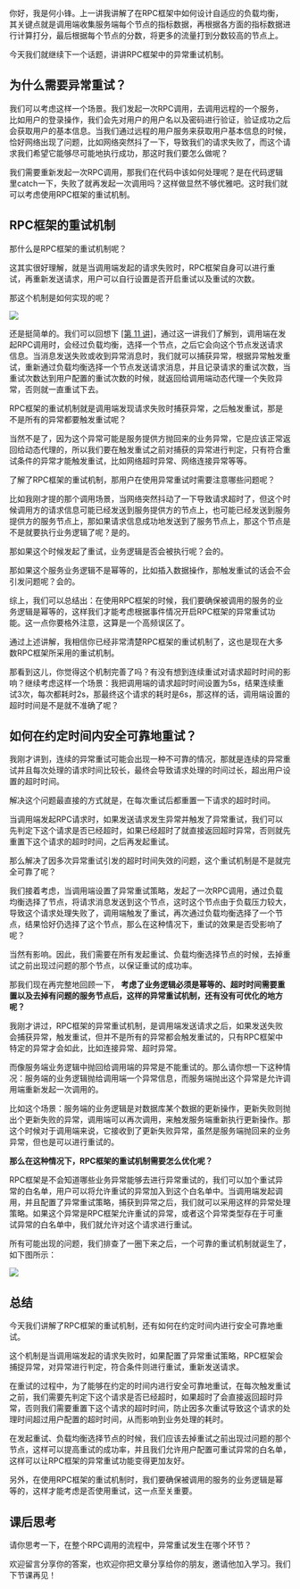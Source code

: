 你好，我是何小锋。上一讲我讲解了在RPC框架中如何设计自适应的负载均衡，其关键点就是调用端收集服务端每个节点的指标数据，再根据各方面的指标数据进行计算打分，最后根据每个节点的分数，将更多的流量打到分数较高的节点上。

今天我们就继续下一个话题，讲讲RPC框架中的异常重试机制。

## 为什么需要异常重试？

我们可以考虑这样一个场景。我们发起一次RPC调用，去调用远程的一个服务，比如用户的登录操作，我们会先对用户的用户名以及密码进行验证，验证成功之后会获取用户的基本信息。当我们通过远程的用户服务来获取用户基本信息的时候，恰好网络出现了问题，比如网络突然抖了一下，导致我们的请求失败了，而这个请求我们希望它能够尽可能地执行成功，那这时我们要怎么做呢？

我们需要重新发起一次RPC调用，那我们在代码中该如何处理呢？是在代码逻辑里catch一下，失败了就再发起一次调用吗？这样做显然不够优雅吧。这时我们就可以考虑使用RPC框架的重试机制。

## RPC框架的重试机制

那什么是RPC框架的重试机制呢？

这其实很好理解，就是当调用端发起的请求失败时，RPC框架自身可以进行重试，再重新发送请求，用户可以自行设置是否开启重试以及重试的次数。

那这个机制是如何实现的呢？

![](https://static001.geekbang.org/resource/image/32/81/32441dc643e64a022acfcbe0b4c77e81.jpg?wh=5154*1923)

还是挺简单的。我们可以回想下 [\[第 11 讲\]](https://time.geekbang.org/column/article/210893)，通过这一讲我们了解到，调用端在发起RPC调用时，会经过负载均衡，选择一个节点，之后它会向这个节点发送请求信息。当消息发送失败或收到异常消息时，我们就可以捕获异常，根据异常触发重试，重新通过负载均衡选择一个节点发送请求消息，并且记录请求的重试次数，当重试次数达到用户配置的重试次数的时候，就返回给调用端动态代理一个失败异常，否则就一直重试下去。

RPC框架的重试机制就是调用端发现请求失败时捕获异常，之后触发重试，那是不是所有的异常都要触发重试呢？

当然不是了，因为这个异常可能是服务提供方抛回来的业务异常，它是应该正常返回给动态代理的，所以我们要在触发重试之前对捕获的异常进行判定，只有符合重试条件的异常才能触发重试，比如网络超时异常、网络连接异常等等。

了解了RPC框架的重试机制，那用户在使用异常重试时需要注意哪些问题呢？

比如我刚才提的那个调用场景，当网络突然抖动了一下导致请求超时了，但这个时候调用方的请求信息可能已经发送到服务提供方的节点上，也可能已经发送到服务提供方的服务节点上，那如果请求信息成功地发送到了服务节点上，那这个节点是不是就要执行业务逻辑了呢？是的。

那如果这个时候发起了重试，业务逻辑是否会被执行呢？会的。

那如果这个服务业务逻辑不是幂等的，比如插入数据操作，那触发重试的话会不会引发问题呢？会的。

综上，我们可以总结出：在使用RPC框架的时候，我们要确保被调用的服务的业务逻辑是幂等的，这样我们才能考虑根据事件情况开启RPC框架的异常重试功能。这一点你要格外注意，这算是一个高频误区了。

通过上述讲解，我相信你已经非常清楚RPC框架的重试机制了，这也是现在大多数RPC框架所采用的重试机制。

那看到这儿，你觉得这个机制完善了吗？有没有想到连续重试对请求超时时间的影响？继续考虑这样一个场景：我把调用端的请求超时时间设置为5s，结果连续重试3次，每次都耗时2s，那最终这个请求的耗时是6s，那这样的话，调用端设置的超时时间是不是就不准确了呢？

## 如何在约定时间内安全可靠地重试？

我刚才讲到，连续的异常重试可能会出现一种不可靠的情况，那就是连续的异常重试并且每次处理的请求时间比较长，最终会导致请求处理的时间过长，超出用户设置的超时时间。

解决这个问题最直接的方式就是，在每次重试后都重置一下请求的超时时间。

当调用端发起RPC请求时，如果发送请求发生异常并触发了异常重试，我们可以先判定下这个请求是否已经超时，如果已经超时了就直接返回超时异常，否则就先重置下这个请求的超时时间，之后再发起重试。

那么解决了因多次异常重试引发的超时时间失效的问题，这个重试机制是不是就完全可靠了呢？

我们接着考虑，当调用端设置了异常重试策略，发起了一次RPC调用，通过负载均衡选择了节点，将请求消息发送到这个节点，这时这个节点由于负载压力较大，导致这个请求处理失败了，调用端触发了重试，再次通过负载均衡选择了一个节点，结果恰好仍选择了这个节点，那么在这种情况下，重试的效果是否受影响了呢？

当然有影响。因此，我们需要在所有发起重试、负载均衡选择节点的时候，去掉重试之前出现过问题的那个节点，以保证重试的成功率。

那我们现在再完整地回顾一下， **考虑了业务逻辑必须是幂等的、超时时间需要重置以及去掉有问题的服务节点后，这样的异常重试机制，还有没有可优化的地方呢？**

我刚才讲过，RPC框架的异常重试机制，是调用端发送请求之后，如果发送失败会捕获异常，触发重试，但并不是所有的异常都会触发重试的，只有RPC框架中特定的异常才会如此，比如连接异常、超时异常。

而像服务端业务逻辑中抛回给调用端的异常是不能重试的。那么请你想一下这种情况：服务端的业务逻辑抛给调用端一个异常信息，而服务端抛出这个异常是允许调用端重新发起一次调用的。

比如这个场景：服务端的业务逻辑是对数据库某个数据的更新操作，更新失败则抛出个更新失败的异常，调用端可以再次调用，来触发服务端重新执行更新操作。那这个时候对于调用端来说，它接收到了更新失败异常，虽然是服务端抛回来的业务异常，但也是可以进行重试的。

**那么在这种情况下，RPC框架的重试机制需要怎么优化呢？**

RPC框架是不会知道哪些业务异常能够去进行异常重试的，我们可以加个重试异常的白名单，用户可以将允许重试的异常加入到这个白名单中。当调用端发起调用，并且配置了异常重试策略，捕获到异常之后，我们就可以采用这样的异常处理策略。如果这个异常是RPC框架允许重试的异常，或者这个异常类型存在于可重试异常的白名单中，我们就允许对这个请求进行重试。

所有可能出现的问题，我们排查了一圈下来之后，一个可靠的重试机制就诞生了，如下图所示：

![](https://static001.geekbang.org/resource/image/5e/81/5e5706e6fc02ef0caaee565ea358f281.jpg?wh=5129*2058)

## 总结

今天我们讲解了RPC框架的重试机制，还有如何在约定时间内进行安全可靠地重试。

这个机制是当调用端发起的请求失败时，如果配置了异常重试策略，RPC框架会捕捉异常，对异常进行判定，符合条件则进行重试，重新发送请求。

在重试的过程中，为了能够在约定的时间内进行安全可靠地重试，在每次触发重试之前，我们需要先判定下这个请求是否已经超时，如果超时了会直接返回超时异常，否则我们需要重置下这个请求的超时时间，防止因多次重试导致这个请求的处理时间超过用户配置的超时时间，从而影响到业务处理的耗时。

在发起重试、负载均衡选择节点的时候，我们应该去掉重试之前出现过问题的那个节点，这样可以提高重试的成功率，并且我们允许用户配置可重试异常的白名单，这样可以让RPC框架的异常重试功能变得更加友好。

另外，在使用RPC框架的重试机制时，我们要确保被调用的服务的业务逻辑是幂等的，这样才能考虑是否使用重试，这一点至关重要。

## 课后思考

请你思考一下，在整个RPC调用的流程中，异常重试发生在哪个环节？

欢迎留言分享你的答案，也欢迎你把文章分享给你的朋友，邀请他加入学习。我们下节课再见！